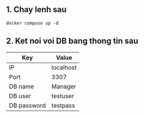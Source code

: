 ## 1. Chay lenh sau

```shell
docker compose up -d
```

## 2. Ket noi voi DB bang thong tin sau

| Key         | Value     |
|-------------|-----------|
| IP          | localhost |
| Port        | 3307      |
| DB name     | Manager   |
| DB user     | testuser  |
| DB password | testpass  |